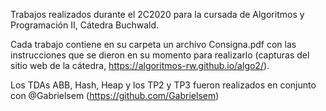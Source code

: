 Trabajos realizados durante el 2C2020 para la cursada de Algoritmos y Programación II, Cátedra Buchwald.

Cada trabajo contiene en su carpeta un archivo Consigna.pdf con las instrucciones que se dieron en su momento para realizarlo
(capturas del sitio web de la cátedra, https://algoritmos-rw.github.io/algo2/).

Los TDAs ABB, Hash, Heap y los TP2 y TP3 fueron realizados en conjunto con @Gabrielsem (https://github.com/Gabrielsem)
